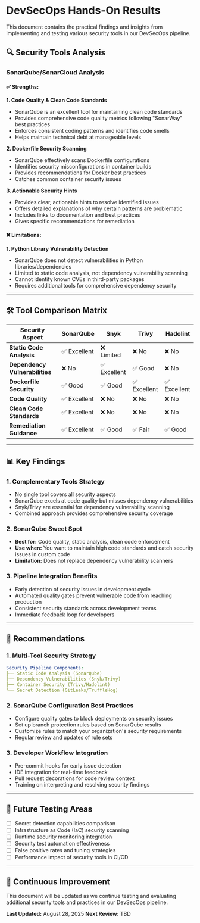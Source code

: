 # DevSecOps Hands-On Results

This document contains the practical findings and insights from implementing and testing various security tools in our DevSecOps pipeline.

## 🔍 Security Tools Analysis

### SonarQube/SonarCloud Analysis

#### ✅ **Strengths:**

**1. Code Quality & Clean Code Standards**

- SonarQube is an excellent tool for maintaining clean code standards
- Provides comprehensive code quality metrics following "SonarWay" best practices
- Enforces consistent coding patterns and identifies code smells
- Helps maintain technical debt at manageable levels

**2. Dockerfile Security Scanning**

- SonarQube effectively scans Dockerfile configurations
- Identifies security misconfigurations in container builds
- Provides recommendations for Docker best practices
- Catches common container security issues

**3. Actionable Security Hints**

- Provides clear, actionable hints to resolve identified issues
- Offers detailed explanations of why certain patterns are problematic
- Includes links to documentation and best practices
- Gives specific recommendations for remediation

#### ❌ **Limitations:**

**1. Python Library Vulnerability Detection**

- SonarQube does not detect vulnerabilities in Python libraries/dependencies
- Limited to static code analysis, not dependency vulnerability scanning
- Cannot identify known CVEs in third-party packages
- Requires additional tools for comprehensive dependency security

---

## 🛠️ Tool Comparison Matrix

| Security Aspect                | SonarQube    | Snyk         | Trivy        | Hadolint     |
| ------------------------------ | ------------ | ------------ | ------------ | ------------ |
| **Static Code Analysis**       | ✅ Excellent | ❌ Limited   | ❌ No        | ❌ No        |
| **Dependency Vulnerabilities** | ❌ No        | ✅ Excellent | ✅ Good      | ❌ No        |
| **Dockerfile Security**        | ✅ Good      | ✅ Good      | ✅ Excellent | ✅ Excellent |
| **Code Quality**               | ✅ Excellent | ❌ No        | ❌ No        | ❌ No        |
| **Clean Code Standards**       | ✅ Excellent | ❌ No        | ❌ No        | ❌ No        |
| **Remediation Guidance**       | ✅ Excellent | ✅ Good      | ✅ Fair      | ✅ Good      |

---

## 📊 Key Findings

### 1. **Complementary Tools Strategy**

- No single tool covers all security aspects
- SonarQube excels at code quality but misses dependency vulnerabilities
- Snyk/Trivy are essential for dependency vulnerability scanning
- Combined approach provides comprehensive security coverage

### 2. **SonarQube Sweet Spot**

- **Best for:** Code quality, static analysis, clean code enforcement
- **Use when:** You want to maintain high code standards and catch security issues in custom code
- **Limitation:** Does not replace dependency vulnerability scanners

### 3. **Pipeline Integration Benefits**

- Early detection of security issues in development cycle
- Automated quality gates prevent vulnerable code from reaching production
- Consistent security standards across development teams
- Immediate feedback loop for developers

---

## 🎯 Recommendations

### 1. **Multi-Tool Security Strategy**

```yaml
Security Pipeline Components:
├── Static Code Analysis (SonarQube)
├── Dependency Vulnerabilities (Snyk/Trivy)
├── Container Security (Trivy/Hadolint)
└── Secret Detection (GitLeaks/TruffleHog)
```

### 2. **SonarQube Configuration Best Practices**

- Configure quality gates to block deployments on security issues
- Set up branch protection rules based on SonarQube results
- Customize rules to match your organization's security requirements
- Regular review and updates of rule sets

### 3. **Developer Workflow Integration**

- Pre-commit hooks for early issue detection
- IDE integration for real-time feedback
- Pull request decorations for code review context
- Training on interpreting and resolving security findings

---

## 📝 Future Testing Areas

- [ ] Secret detection capabilities comparison
- [ ] Infrastructure as Code (IaC) security scanning
- [ ] Runtime security monitoring integration
- [ ] Security test automation effectiveness
- [ ] False positive rates and tuning strategies
- [ ] Performance impact of security tools in CI/CD

---

## 🔄 Continuous Improvement

This document will be updated as we continue testing and evaluating additional security tools and practices in our DevSecOps pipeline.

**Last Updated:** August 28, 2025
**Next Review:** TBD
